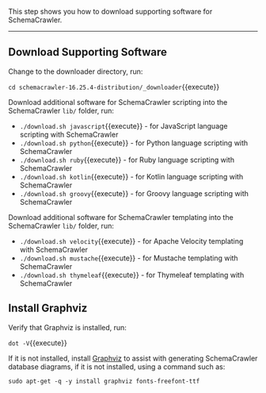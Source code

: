 This step shows you how to download supporting software for SchemaCrawler.

-----

## Download Supporting Software

Change to the downloader directory, run:

`cd schemacrawler-16.25.4-distribution/_downloader`{{execute}}

Download additional software for SchemaCrawler scripting into the SchemaCrawler `lib/` folder, run:

- `./download.sh javascript`{{execute}} - for JavaScript language scripting with SchemaCrawler
- `./download.sh python`{{execute}} - for Python language scripting with SchemaCrawler
- `./download.sh ruby`{{execute}} - for Ruby language scripting with SchemaCrawler
- `./download.sh kotlin`{{execute}} - for Kotlin language scripting with SchemaCrawler
- `./download.sh groovy`{{execute}} - for Groovy language scripting with SchemaCrawler

Download additional software for SchemaCrawler templating into the SchemaCrawler `lib/` folder, run:

- `./download.sh velocity`{{execute}} - for Apache Velocity templating with SchemaCrawler
- `./download.sh mustache`{{execute}} - for Mustache templating with SchemaCrawler
- `./download.sh thymeleaf`{{execute}} - for Thymeleaf templating with SchemaCrawler


## Install Graphviz

Verify that Graphviz is installed, run:

`dot -V`{{execute}}

If it is not installed, install [Graphviz](https://www.graphviz.org/) to assist with generating SchemaCrawler database diagrams, if it is not installed, using a command such as:

`sudo apt-get -q -y install graphviz fonts-freefont-ttf`
